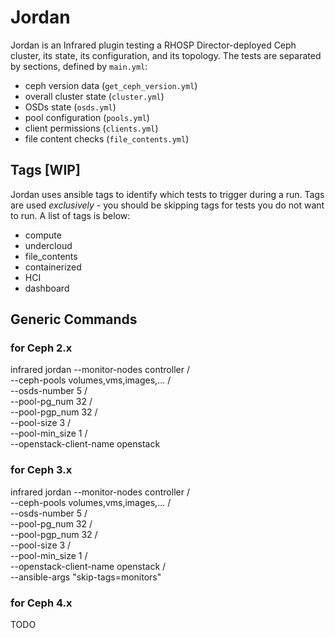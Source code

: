 # Jordan

Jordan is an Infrared plugin testing a RHOSP Director-deployed Ceph cluster, its state, its configuration, and its topology.
The tests are separated by sections, defined by `main.yml`:
  - ceph version data (`get_ceph_version.yml`)
  - overall cluster state (`cluster.yml`)
  - OSDs state (`osds.yml`)
  - pool configuration (`pools.yml`)
  - client permissions (`clients.yml`)
  - file content checks (`file_contents.yml`)

## Tags [WIP]
Jordan uses ansible tags to identify which tests to trigger during a run. Tags are used *exclusively* - you should be skipping tags for tests you do not want to run. A list of tags is below:

- compute
- undercloud
- file_contents
- containerized
- HCI
- dashboard

## Generic Commands
### for Ceph 2.x
infrared jordan --monitor-nodes controller /\
                --ceph-pools volumes,vms,images,... /\
                --osds-number 5 /\
                --pool-pg_num 32 /\
                --pool-pgp_num 32 /\
                --pool-size 3 /\
                --pool-min_size 1 /\
                --openstack-client-name openstack 

### for Ceph 3.x
infrared jordan --monitor-nodes controller /\
                --ceph-pools volumes,vms,images,... /\
                --osds-number 5 /\
                --pool-pg_num 32 /\
                --pool-pgp_num 32 /\
                --pool-size 3 /\
                --pool-min_size 1 /\
                --openstack-client-name openstack /\
                --ansible-args "skip-tags=monitors"

### for Ceph 4.x
TODO
